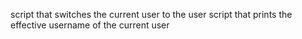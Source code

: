 script that switches the current user to the user 
script that prints the effective username of the current user
